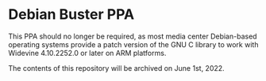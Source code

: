 # Debian Buster PPA

This PPA should no longer be required, as most media center Debian-based operating systems provide a patch version of the GNU C library to work with Widevine 4.10.2252.0 or later on ARM platforms.

The contents of this repository will be archived on June 1st, 2022.
